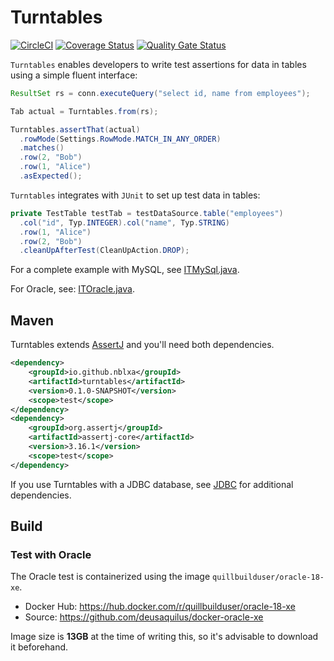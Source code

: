 # Turntables

[![CircleCI](https://circleci.com/gh/nblxa/turntables.svg?style=shield)](https://circleci.com/gh/nblxa/turntables)
[![Coverage Status](https://coveralls.io/repos/github/nblxa/turntables/badge.svg?branch=master)](https://coveralls.io/github/nblxa/turntables?branch=master)
[![Quality Gate Status](https://sonarcloud.io/api/project_badges/measure?project=io.github.nblxa:turntables&metric=alert_status)](https://sonarcloud.io/dashboard?id=io.github.nblxa:turntables)

`Turntables` enables developers to write test assertions for data in tables
using a simple fluent interface:

```java
ResultSet rs = conn.executeQuery("select id, name from employees");

Tab actual = Turntables.from(rs);

Turntables.assertThat(actual)
  .rowMode(Settings.RowMode.MATCH_IN_ANY_ORDER)
  .matches()
  .row(2, "Bob")
  .row(1, "Alice")
  .asExpected();
```

`Turntables` integrates with `JUnit` to set up test data in tables:

```java
private TestTable testTab = testDataSource.table("employees")
  .col("id", Typ.INTEGER).col("name", Typ.STRING)
  .row(1, "Alice")
  .row(2, "Bob")
  .cleanUpAfterTest(CleanUpAction.DROP);
```

For a complete example with MySQL, see
[ITMySql.java](turntables-mysql8/src/test/java/io/github/nblxa/turntables/test/mysql8/ITMySql.java).

For Oracle, see:
[ITOracle.java](turntables-oracle18-java8/src/test/java/io/github/nblxa/turntables/test/oracle18/ITOracle.java).

## Maven

Turntables extends [AssertJ](https://github.com/joel-costigliola/assertj-core)
and you'll need both dependencies.

```xml
<dependency>
    <groupId>io.github.nblxa</groupId>
    <artifactId>turntables</artifactId>
    <version>0.1.0-SNAPSHOT</version>
    <scope>test</scope>
</dependency>
<dependency>
    <groupId>org.assertj</groupId>
    <artifactId>assertj-core</artifactId>
    <version>3.16.1</version>
    <scope>test</scope>
</dependency>
```

If you use Turntables with a JDBC database, see [JDBC](JDBC.md) for additional dependencies.

## Build

### Test with Oracle

The Oracle test is containerized using the image `quillbuilduser/oracle-18-xe`.
* Docker Hub: https://hub.docker.com/r/quillbuilduser/oracle-18-xe
* Source: https://github.com/deusaquilus/docker-oracle-xe

Image size is **13GB** at the time of writing this, so it's advisable to download it beforehand.
